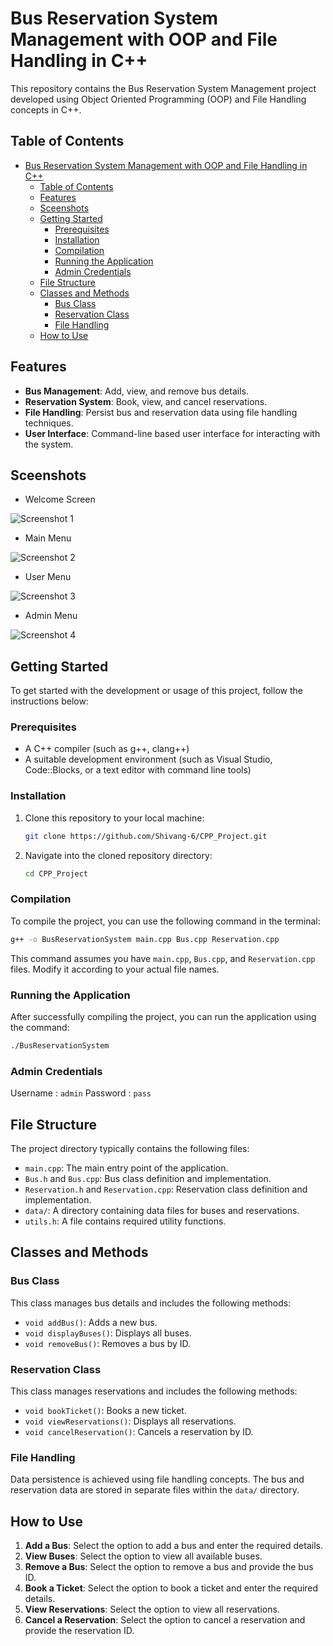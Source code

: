 # Bus Reservation System Management with OOP and File Handling in C++

This repository contains the Bus Reservation System Management project developed using Object Oriented Programming (OOP) and File Handling concepts in C++.

## Table of Contents

- [Bus Reservation System Management with OOP and File Handling in C++](#bus-reservation-system-management-with-oop-and-file-handling-in-c)
  - [Table of Contents](#table-of-contents)
  - [Features](#features)
  - [Sceenshots](#sceenshots)
  - [Getting Started](#getting-started)
    - [Prerequisites](#prerequisites)
    - [Installation](#installation)
    - [Compilation](#compilation)
    - [Running the Application](#running-the-application)
    - [Admin Credentials](#admin-credentials)
  - [File Structure](#file-structure)
  - [Classes and Methods](#classes-and-methods)
    - [Bus Class](#bus-class)
    - [Reservation Class](#reservation-class)
    - [File Handling](#file-handling)
  - [How to Use](#how-to-use)


## Features

- **Bus Management**: Add, view, and remove bus details.
- **Reservation System**: Book, view, and cancel reservations.
- **File Handling**: Persist bus and reservation data using file handling techniques.
- **User Interface**: Command-line based user interface for interacting with the system.

## Sceenshots

- Welcome Screen

![Screenshot 1](screenshots/1.png "Welcome Screen")

- Main Menu

![Screenshot 2](screenshots/2.png "Main Menu")

- User Menu

![Screenshot 3](screenshots/3.png "User Menu")

- Admin Menu

![Screenshot 4](screenshots/4.png "Admin Menu")


## Getting Started

To get started with the development or usage of this project, follow the instructions below:

### Prerequisites

- A C++ compiler (such as g++, clang++)
- A suitable development environment (such as Visual Studio, Code::Blocks, or a text editor with command line tools)

### Installation

1. Clone this repository to your local machine:

    ```bash
    git clone https://github.com/Shivang-6/CPP_Project.git
    ```

2. Navigate into the cloned repository directory:

    ```bash
    cd CPP_Project
    ```

### Compilation

To compile the project, you can use the following command in the terminal:

```bash
g++ -o BusReservationSystem main.cpp Bus.cpp Reservation.cpp
```

This command assumes you have `main.cpp`, `Bus.cpp`, and `Reservation.cpp` files. Modify it according to your actual file names.

### Running the Application

After successfully compiling the project, you can run the application using the command:

```bash
./BusReservationSystem
```

### Admin Credentials

Username : `admin`
Password : `pass`

## File Structure

The project directory typically contains the following files:

- `main.cpp`: The main entry point of the application.
- `Bus.h` and `Bus.cpp`: Bus class definition and implementation.
- `Reservation.h` and `Reservation.cpp`: Reservation class definition and implementation.
- `data/`: A directory containing data files for buses and reservations.
- `utils.h`: A file contains required utility functions.

## Classes and Methods

### Bus Class

This class manages bus details and includes the following methods:

- `void addBus()`: Adds a new bus.
- `void displayBuses()`: Displays all buses.
- `void removeBus()`: Removes a bus by ID.

### Reservation Class

This class manages reservations and includes the following methods:

- `void bookTicket()`: Books a new ticket.
- `void viewReservations()`: Displays all reservations.
- `void cancelReservation()`: Cancels a reservation by ID.

### File Handling

Data persistence is achieved using file handling concepts. The bus and reservation data are stored in separate files within the `data/` directory.

## How to Use

1. **Add a Bus**: Select the option to add a bus and enter the required details.
2. **View Buses**: Select the option to view all available buses.
3. **Remove a Bus**: Select the option to remove a bus and provide the bus ID.
4. **Book a Ticket**: Select the option to book a ticket and enter the required details.
5. **View Reservations**: Select the option to view all reservations.
6. **Cancel a Reservation**: Select the option to cancel a reservation and provide the reservation ID.

